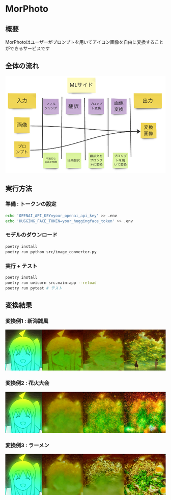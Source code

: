 # MorPhoto
## 概要
MorPhotoはユーザーがプロンプトを用いてアイコン画像を自由に変換することができるサービスです
## 全体の流れ
![](assets/overview.png)
## 実行方法
### 準備 : トークンの設定
```bash
echo 'OPENAI_API_KEY=your_openai_api_key' >> .env
echo 'HUGGING_FACE_TOKEN=your_huggingface_token' >> .env
```
### モデルのダウンロード
```bash
poetry install
poetry run python src/image_converter.py
```
### 実行 + テスト
```bash
poetry install
poetry run uvicorn src.main:app --reload
poetry run pytest # テスト
```

## 変換結果
### 変換例1 : 新海誠風
![](assets/example1.png)
### 変換例2 : 花火大会
![](assets/example2.png)
### 変換例3 : ラーメン
![](assets/example3.png)